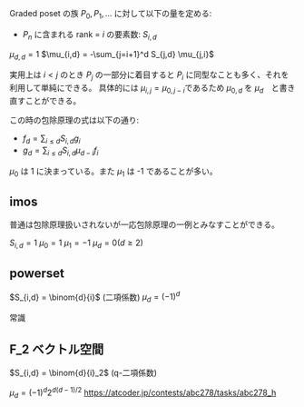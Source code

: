 Graded poset の族 $P_0, P_1, \ldots$ に対して以下の量を定める:

- $P_n$ に含まれる rank = $i$ の要素数: $S_{i,d}$


$\mu_{d,d} = 1$
$\mu_{i,d} = -\sum_{j=i+1}^d S_{j,d} \mu_{j,i}$

実用上は $i < j$ のとき $P_j$ の一部分に着目すると $P_i$ に同型なことも多く、それを利用して単純にできる。
具体的には $\mu_{i,j} = \mu_{0,j-i}$であるため $\mu_{0,d}$ を $\mu_d$　と書き直すことができる。

この時の包除原理の式は以下の通り:

- $f_d = \sum_{i \le d} S_{i,d} g_i$
- $g_d = \sum_{i \le d} S_{i,d} \mu_{d-i} f_i$

$\mu_0$ は 1 に決まっている。また $\mu_1$ は -1 であることが多い。

## imos
普通は包除原理扱いされないが一応包除原理の一例とみなすことができる。

$S_{i,d} = 1$
$\mu_0 = 1$
$\mu_1 = -1$
$\mu_d = 0 (d \ge 2)$

## powerset

$S_{i,d} = \binom{d}{i}$ (二項係数)
$\mu_d = (-1)^{d}$

常識


## F_2 ベクトル空間

$S_{i,d} = \binom{d}{i}_2$ (q-二項係数)

$\mu_d = (-1)^{d} 2^{d(d-1)/2}$
https://atcoder.jp/contests/abc278/tasks/abc278_h
